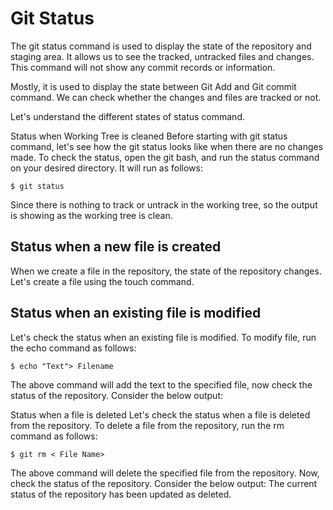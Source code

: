# Git Status
The git status command is used to display the state of the repository and staging area. It allows us to see the tracked, untracked files and changes. This command will not show any commit records or information.

Mostly, it is used to display the state between Git Add
and Git commit
command. We can check whether the changes and files are tracked or not.

Let's understand the different states of status command.

Status when Working Tree is cleaned
Before starting with git status command, let's see how the git status looks like when there are no changes made. To check the status, open the git bash, and run the status command on your desired directory. It will run as follows:
```
$ git status 
```

Since there is nothing to track or untrack in the working tree, so the output is showing as the working tree is clean.

## Status when a new file is created
When we create a file in the repository, the state of the repository changes. Let's create a file using the touch command. 

## Status when an existing file is modified
Let's check the status when an existing file is modified. To modify file, run the echo command as follows:
```
$ echo "Text"> Filename  
```
The above command will add the text to the specified file, now check the status of the repository. Consider the below output:

Status when a file is deleted
Let's check the status when a file is deleted from the repository. To delete a file from the repository, run the rm command as follows:
```
$ git rm < File Name>  
```
The above command will delete the specified file from the repository. Now, check the status of the repository. Consider the below output:
The current status of the repository has been updated as deleted.
